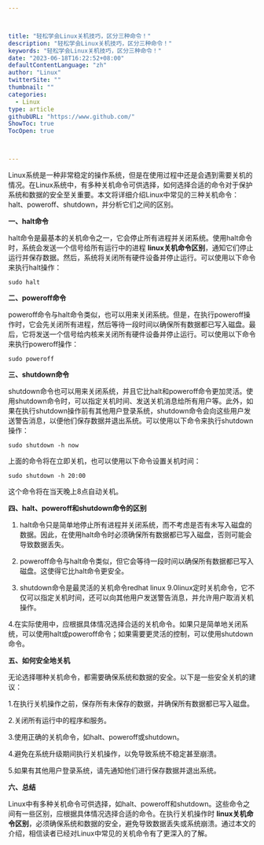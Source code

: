```yaml
---



title: "轻松学会Linux关机技巧，区分三种命令！"
description: "轻松学会Linux关机技巧，区分三种命令！"
keywords: "轻松学会Linux关机技巧，区分三种命令！"
date: "2023-06-18T16:22:52+08:00"
defaultContentLanguage: "zh"
author: "Linux"
twitterSite: ""
thumbnail: ""
categories:
  - Linux
type: article
githubURL: "https://www.github.com/"
ShowToc: true
TocOpen: true



---
```


Linux系统是一种非常稳定的操作系统，但是在使用过程中还是会遇到需要关机的情况。在Linux系统中，有多种关机命令可供选择，如何选择合适的命令对于保护系统和数据的安全至关重要。本文将详细介绍Linux中常见的三种关机命令：halt、poweroff、shutdown，并分析它们之间的区别。

**一、halt命令**

halt命令是最基本的关机命令之一，它会停止所有进程并关闭系统。使用halt命令时，系统会发送一个信号给所有运行中的进程 **linux关机命令区别**，通知它们停止运行并保存数据。然后，系统将关闭所有硬件设备并停止运行。可以使用以下命令来执行halt操作：

```
sudo halt
```

**二、poweroff命令**

poweroff命令与halt命令类似，也可以用来关闭系统。但是，在执行poweroff操作时，它会先关闭所有进程，然后等待一段时间以确保所有数据都已写入磁盘。最后，它将发送一个信号给内核来关闭所有硬件设备并停止运行。可以使用以下命令来执行poweroff操作：

```
sudo poweroff
```

**三、shutdown命令**

shutdown命令也可以用来关闭系统，并且它比halt和poweroff命令更加灵活。使用shutdown命令时，可以指定关机时间、发送关机消息给所有用户等。此外，如果在执行shutdown操作前有其他用户登录系统，shutdown命令会向这些用户发送警告消息，以便他们保存数据并退出系统。可以使用以下命令来执行shutdown操作：

```
sudo shutdown -h now
```

上面的命令将在立即关机，也可以使用以下命令设置关机时间：

```
sudo shutdown -h 20:00
```

这个命令将在当天晚上8点自动关机。

**四、halt、poweroff和shutdown命令的区别**

1. halt命令只是简单地停止所有进程并关闭系统，而不考虑是否有未写入磁盘的数据。因此，在使用halt命令时必须确保所有数据都已写入磁盘，否则可能会导致数据丢失。

2. poweroff命令与halt命令类似，但它会等待一段时间以确保所有数据都已写入磁盘。这使得它比halt命令更安全。

3. shutdown命令是最灵活的关机命令redhat linux 9.0linux定时关机命令，它不仅可以指定关机时间，还可以向其他用户发送警告消息，并允许用户取消关机操作。

4.在实际使用中，应根据具体情况选择合适的关机命令。如果只是简单地关闭系统，可以使用halt或poweroff命令；如果需要更灵活的控制，可以使用shutdown命令。

**五、如何安全地关机**

无论选择哪种关机命令，都需要确保系统和数据的安全。以下是一些安全关机的建议：

1.在执行关机操作之前，保存所有未保存的数据，并确保所有数据都已写入磁盘。

2.关闭所有运行中的程序和服务。

3.使用正确的关机命令，如halt、poweroff或shutdown。

4.避免在系统升级期间执行关机操作，以免导致系统不稳定甚至崩溃。

5.如果有其他用户登录系统，请先通知他们进行保存数据并退出系统。

**六、总结**

Linux中有多种关机命令可供选择，如halt、poweroff和shutdown。这些命令之间有一些区别，应根据具体情况选择合适的命令。在执行关机操作时 **linux关机命令区别**，必须确保系统和数据的安全，避免导致数据丢失或系统崩溃。通过本文的介绍，相信读者已经对Linux中常见的关机命令有了更深入的了解。